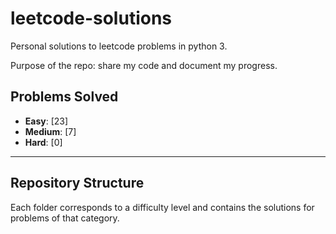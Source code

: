 # leetcode-solutions

Personal solutions to leetcode problems in python 3.

Purpose of the repo: share my code and document my progress.

## Problems Solved

- **Easy**: [23]  <!-- Placeholder for Easy problems count -->
- **Medium**: [7] <!-- Placeholder for Medium problems count -->
- **Hard**: [0]   <!-- Placeholder for Hard problems count -->

---

## Repository Structure

Each folder corresponds to a difficulty level and contains the solutions for problems of that category.



